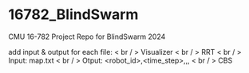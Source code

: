 # 16782_BlindSwarm
CMU 16-782 Project Repo for BlindSwarm 2024

add input & output for each file: < br / >
Visualizer < br / >
RRT < br / >
    Input: map.txt < br / >
    Otput: <robot_id>,<time_step>,<x>,<y>,<orientation> < br / >
CBS
